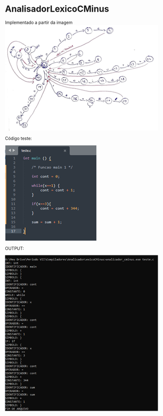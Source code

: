 # AnalisadorLexicoCMinus

Implementado a partir da imagem
![AFD C-Minus](./AFD-C-MINUS.jpeg)

Código teste:

![Código teste](./codigo-teste.png)

OUTPUT:

![Output](./output.png)
